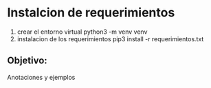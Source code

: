 # Instalcion de requerimientos
1. crear el entorno virtual python3 -m venv venv
2. instalacion de los requerimientos pip3 install -r requerimientos.txt

## Objetivo:
Anotaciones y ejemplos
